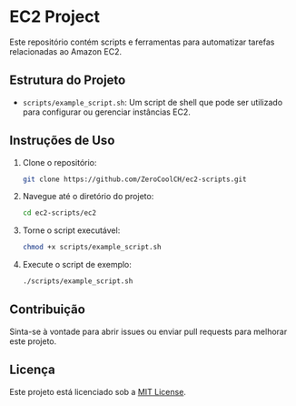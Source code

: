 # EC2 Project

Este repositório contém scripts e ferramentas para automatizar tarefas relacionadas ao Amazon EC2.

## Estrutura do Projeto

- `scripts/example_script.sh`: Um script de shell que pode ser utilizado para configurar ou gerenciar instâncias EC2.

## Instruções de Uso

1. Clone o repositório:
   ```bash
   git clone https://github.com/ZeroCoolCH/ec2-scripts.git
   ```

2. Navegue até o diretório do projeto:
   ```bash
   cd ec2-scripts/ec2
   ```

3. Torne o script executável:
   ```bash
   chmod +x scripts/example_script.sh
   ```

4. Execute o script de exemplo:
   ```bash
   ./scripts/example_script.sh
   ```

## Contribuição

Sinta-se à vontade para abrir issues ou enviar pull requests para melhorar este projeto.

## Licença

Este projeto está licenciado sob a [MIT License](LICENSE).